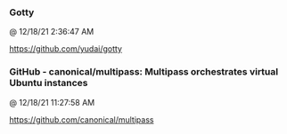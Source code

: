 ﻿

### Gotty
@ 12/18/21 2:36:47 AM

https://github.com/yudai/gotty



### GitHub - canonical/multipass: Multipass orchestrates virtual Ubuntu instances
@ 12/18/21 11:27:58 AM

https://github.com/canonical/multipass

